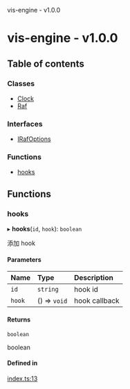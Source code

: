 vis-engine - v1.0.0

# vis-engine - v1.0.0

## Table of contents

### Classes

- [Clock](classes/Clock.md)
- [Raf](classes/Raf.md)

### Interfaces

- [IRafOptions](interfaces/IRafOptions.md)

### Functions

- [hooks](index.md#hooks)

## Functions

### hooks

▸ **hooks**(`id`, `hook`): `boolean`

添加 hook

#### Parameters

| Name | Type | Description |
| :------ | :------ | :------ |
| `id` | `string` | hook id |
| `hook` | () => `void` | hook callback |

#### Returns

`boolean`

boolean

#### Defined in

[index.ts:13](https://github.com/sakitam-gis/vis-engine/blob/master/src/index.ts?at&#x3D;e0e2236#line&#x3D;13)
